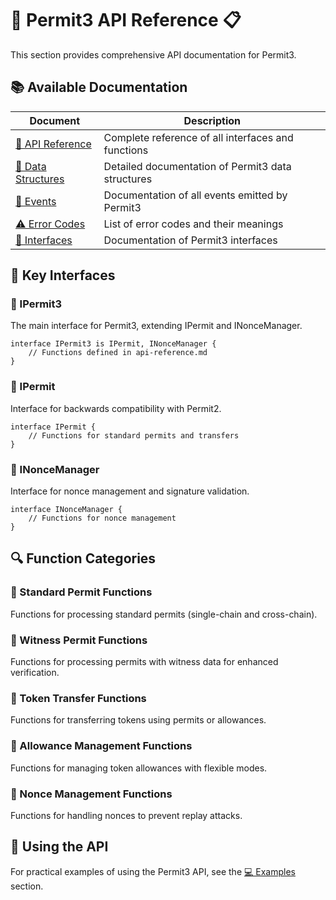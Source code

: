 # 🔏 Permit3 API Reference 📋

This section provides comprehensive API documentation for Permit3.

## 📚 Available Documentation

| Document | Description |
|----------|-------------|
| [📘 API Reference](./api-reference.md) | Complete reference of all interfaces and functions |
| [🧰 Data Structures](./data-structures.md) | Detailed documentation of Permit3 data structures |
| [📣 Events](./events.md) | Documentation of all events emitted by Permit3 |
| [⚠️ Error Codes](./error-codes.md) | List of error codes and their meanings |
| [🔌 Interfaces](./interfaces.md) | Documentation of Permit3 interfaces |

## 🔑 Key Interfaces

### 📄 IPermit3

The main interface for Permit3, extending IPermit and INonceManager.

```solidity
interface IPermit3 is IPermit, INonceManager {
    // Functions defined in api-reference.md
}
```

### 📃 IPermit

Interface for backwards compatibility with Permit2.

```solidity
interface IPermit {
    // Functions for standard permits and transfers
}
```

### 🧮 INonceManager

Interface for nonce management and signature validation.

```solidity
interface INonceManager {
    // Functions for nonce management
}
```

## 🔍 Function Categories

### 🔏 Standard Permit Functions

Functions for processing standard permits (single-chain and cross-chain).

### 🧩 Witness Permit Functions

Functions for processing permits with witness data for enhanced verification.

### 💸 Token Transfer Functions

Functions for transferring tokens using permits or allowances.

### 🔄 Allowance Management Functions

Functions for managing token allowances with flexible modes.

### 🔢 Nonce Management Functions

Functions for handling nonces to prevent replay attacks.

## 🚀 Using the API

For practical examples of using the Permit3 API, see the [💻 Examples](../examples/README.md) section.